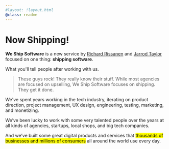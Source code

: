 ```yaml
---
#layout: !layout.html
@class: readme
---
```

# Now Shipping!

**We Ship Software** is a new service by
[Richard Rissanen](https://richard.is) and
[Jarrod Taylor](http://jarrodtaylor.me/readme)
focused on one thing: **shipping software**.

<aside class="right pointing">What you'll tell people after working with us.</aside>

> These guys rock! They really know their stuff.
> While most agencies are focused on upselling,
> We Ship Software focuses on shipping. They get it done. 

We've spent years working in the tech industry,
iterating on product direction, project management, UX design,
engineering, testing, marketing, and monetizing.

We’ve been lucky to work with some very talented people over the years at all kinds of
agencies, startups, local shops, and big tech companies.

<p>And we’ve built some great digital products and services that
<mark>thousands of businesses and millions of consumers</mark>
all around the world use every day.</p>

<!-- #include !readme/services.md -->
<!-- #include !readme/office_hours.md -->
<!-- #!include !readme/essays.md -->
<!-- #!include !readme/projects.md -->
<!-- #include !readme/collaborations.md -->
<!-- #include !readme/tools.md -->
<!-- #include !readme/previous_clients.md -->

<!-- TODO: FAQs -->
